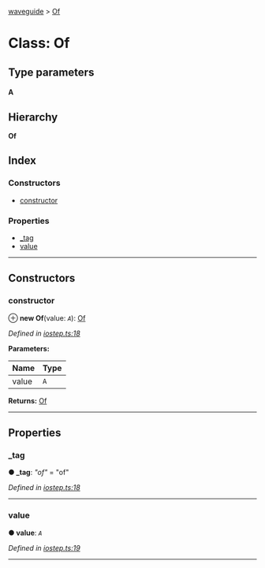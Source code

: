 [waveguide](../README.md) > [Of](../classes/of.md)

# Class: Of

## Type parameters
#### A 
## Hierarchy

**Of**

## Index

### Constructors

* [constructor](of.md#constructor)

### Properties

* [_tag](of.md#_tag)
* [value](of.md#value)

---

## Constructors

<a id="constructor"></a>

###  constructor

⊕ **new Of**(value: *`A`*): [Of](of.md)

*Defined in [iostep.ts:18](https://github.com/rzeigler/waveguide/blob/c6446d5/packages/waveguide/src/iostep.ts#L18)*

**Parameters:**

| Name | Type |
| ------ | ------ |
| value | `A` |

**Returns:** [Of](of.md)

___

## Properties

<a id="_tag"></a>

###  _tag

**● _tag**: *"of"* = "of"

*Defined in [iostep.ts:18](https://github.com/rzeigler/waveguide/blob/c6446d5/packages/waveguide/src/iostep.ts#L18)*

___
<a id="value"></a>

###  value

**● value**: *`A`*

*Defined in [iostep.ts:19](https://github.com/rzeigler/waveguide/blob/c6446d5/packages/waveguide/src/iostep.ts#L19)*

___

